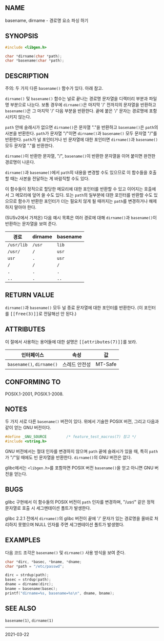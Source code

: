 ## NAME

basename, dirname - 경로명 요소 파싱 하기

## SYNOPSIS

```c
#include <libgen.h>

char *dirname(char *path);
char *basename(char *path);
```

## DESCRIPTION

주의: 두 가지 다른 `basename()` 함수가 있다. 아래 참고.

`dirname()` 및 `basename()` 함수는 널로 끝나는 경로명 문자열을 디렉터리 부분과 파일명 부분으로 나눈다. 보통 경우에 `dirname()`은 마지막 '/' 전까지의 문자열을 반환하고 `basename()`은 그 마지막 '/' 다음 부분을 반환한다. 끝에 붙은 '/' 문자는 경로명에 포함시키지 않는다.

`path` 안에 슬래시가 없으면 `dirname()`은 문자열 "."을 반환하고 `basename()`은 `path`의 사본을 반환한다. `path`가 문자열 "/"이면 `dirname()`과 `basename()` 모두 문자열 "/"를 반환한다. `path`가 널 포인터거나 빈 문자열에 대한 포인터면 `dirname()`과 `basename()` 모두 문자열 "."를 반환한다.

`dirname()`이 반환한 문자열, "/", `basename()`이 반환한 문자열을 이어 붙이면 완전한 경로명이 나온다.

`dirname()`과 `basename()`에서 `path`의 내용을 변경할 수도 있으므로 이 함수들을 호출할 때는 사본을 전달하는 게 바람직할 수도 있다.

이 함수들이 정적으로 할당한 메모리에 대한 포인터를 반환할 수 있고 이어지는 호출에서 그 메모리에 덮어 쓸 수도 있다. 또는 `path`의 일부분에 대한 포인터를 반환할 수도 있으므로 함수가 반환한 포인터가 더는 필요치 않게 될 때까지는 `path`를 변경하거나 해제하지 말아야 한다.

(SUSv2에서 가져온) 다음 예시 목록은 여러 경로에 대해 `dirname()`과 `basename()`이 반환하는 문자열을 보여 준다.

| 경로       | dirname | basename |
| ---------- | ------- | -------- |
| `/usr/lib` | `/usr`  | `lib`    |
| `/usr/`    | `/`     | `usr`    |
| `usr`      | `.`     | `usr`    |
| `/`        | `/`     | `/`      |
| `.`        | `.`     | `.`      |
| `..`       | `.`     | `..`     |

## RETURN VALUE

`dirname()`과 `basename()` 모두 널 종료 문자열에 대한 포인터를 반환한다. (이 포인터를 <tt>[[free(3)]]</tt>로 전달해선 안 된다.)

## ATTRIBUTES

이 절에서 사용하는 용어들에 대한 설명은 <tt>[[attributes(7)]]</tt>를 보라.

| 인터페이스 | 속성 | 값 |
| --- | --- | --- |
| `basename()`, `dirname()` | 스레드 안전성 | MT-Safe |

## CONFORMING TO

POSIX.1-2001, POSIX.1-2008.

## NOTES

두 가지 서로 다른 `basename()` 버전이 있다. 위에서 기술한 POSIX 버전, 그리고 다음과 같이 얻는 GNU 버전이다.

```c
#define _GNU_SOURCE         /* feature_test_macros(7) 참고 */
#include <string.h>
```

GNU 버전에서는 절대 인자를 변경하지 않으며 `path` 끝에 슬래시가 있을 때, 특히 `path`가 "/"일 때에도 빈 문자열을 반환한다. `dirname()`의 GNU 버전은 없다.

glibc에서는 `<libgen.h>`를 포함하면 POSIX 버전 `basename()`을 얻고 아니면 GNU 버전을 얻는다.

## BUGS

glibc 구현에서 이 함수들의 POSIX 버전이 `path` 인자를 변경하며, "/usr/" 같은 정적 문자열로 호출 시 세그멘테이션 폴트가 발생한다.

glibc 2.2.1 전에서 `dirname()`의 glibc 버전이 끝에 '/' 문자가 있는 경로명을 올바로 처리하지 못했으며 NULL 인자를 주면 세그멘테이션 폴트가 발생했다.

## EXAMPLES

다음 코드 조각은 `basename()` 및 `dirname()` 사용 방식을 보여 준다.

```c
char *dirc, *basec, *bname, *dname;
char *path = "/etc/passwd";

dirc = strdup(path);
basec = strdup(path);
dname = dirname(dirc);
bname = basename(basec);
printf("dirname=%s, basename=%s\n", dname, bname);
```

## SEE ALSO

`basename(1)`, `dirname(1)`

----

2021-03-22
